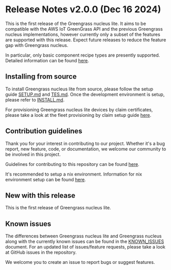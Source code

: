 # Release Notes v2.0.0 (Dec 16 2024)

This is the first release of the Greengrass nucleus lite. It aims to be
compatible with the AWS IoT GreenGrass API and the previous Greengrass nucleus
implementations, however currently only a subset of the features are supported
with this release. Expect future releases to reduce the feature gap with
Greengrass nucleus.

In particular, only basic component recipe types are presently supported.
Detailed information can be found [here](./docs/RECIPE_SUPPORT_CHANGES.md).

## Installing from source

To install Greengrass nucleus lite from source, please follow the setup guide
[SETUP.md](./docs/SETUP.md) and [TES.md](./docs/TES.md). Once the development
environment is setup, please refer to [INSTALL.md](./docs/INSTALL.md).

For provisioning Greengrass nucleus lite devices by claim certificates, please
take a look at the fleet provisioning by claim setup guide
[here](./docs/Fleet-provisioning.md).

## Contribution guidelines

Thank you for your interest in contributing to our project. Whether it's a bug
report, new feature, code, or documentation, we welcome our community to be
involved in this project.

Guidelines for contributing to this repository can be found
[here](./docs/CONTRIBUTING.md).

It's recommended to setup a nix environment. Information for nix environment
setup can be found [here](./docs/DEVELOPMENT.md).

## New with this release

This is the first release of Greengrass nucleus lite.

## Known issues

The differences between Greengrass nucleus lite and Greengrass nucleus along
with the currently known issues can be found in the
[KNOWN_ISSUES](./docs/KNOWN_ISSUES.md) document. For an updated list of
issues/feature requests, please take a look at GitHub issues in the repository.

We welcome you to create an issue to report bugs or suggest features.
